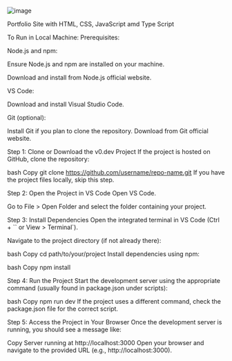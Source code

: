 ![image](https://github.com/user-attachments/assets/f731d6ba-bc9e-4a47-93d9-1b49d1474d1f)

Portfolio Site with HTML, CSS, JavaScript amd Type Script

To Run in Local Machine:
Prerequisites:

Node.js and npm:

Ensure Node.js and npm are installed on your machine.

Download and install from Node.js official website.

VS Code:

Download and install Visual Studio Code.

Git (optional):

Install Git if you plan to clone the repository. Download from Git official website.

Step 1: Clone or Download the v0.dev Project
If the project is hosted on GitHub, clone the repository:

bash
Copy
git clone https://github.com/username/repo-name.git
If you have the project files locally, skip this step.

Step 2: Open the Project in VS Code
Open VS Code.

Go to File > Open Folder and select the folder containing your project.

Step 3: Install Dependencies
Open the integrated terminal in VS Code (Ctrl + `` or View > Terminal`).

Navigate to the project directory (if not already there):

bash
Copy
cd path/to/your/project
Install dependencies using npm:

bash
Copy
npm install

Step 4: Run the Project
Start the development server using the appropriate command (usually found in package.json under scripts):

bash
Copy
npm run dev
If the project uses a different command, check the package.json file for the correct script.

Step 5: Access the Project in Your Browser
Once the development server is running, you should see a message like:

Copy
Server running at http://localhost:3000
Open your browser and navigate to the provided URL (e.g., http://localhost:3000).

